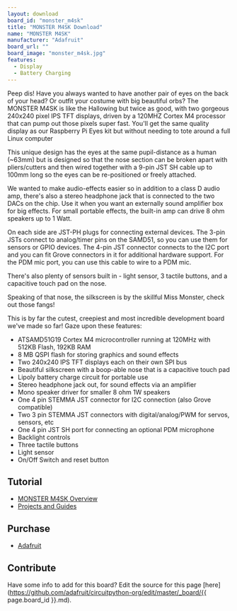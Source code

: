 ```yaml
---
layout: download
board_id: "monster_m4sk"
title: "MONSTER M4SK Download"
name: "MONSTER M4SK"
manufacturer: "Adafruit"
board_url: ""
board_image: "monster_m4sk.jpg"
features:
  - Display
  - Battery Charging
---
```


Peep dis! Have you always wanted to have another pair of eyes on the back of your
head? Or outfit your costume with big beautiful orbs? The MONSTER M4SK is like the
Hallowing but twice as good, with two gorgeous 240x240 pixel IPS TFT displays, driven
by a 120MHZ Cortex M4 processor that can pump out those pixels super fast. You'll get
the same quality display as our Raspberry Pi Eyes kit but without needing to tote
around a full Linux computer

This unique design has the eyes at the same pupil-distance as a human (~63mm) but is
designed so that the nose section can be broken apart with pliers/cutters and then
wired together with a 9-pin JST SH cable up to 100mm long so the eyes can be
re-positioned or freely attached.

We wanted to make audio-effects easier so in addition to a class D audio amp, there's
also a stereo headphone jack that is connected to the two DACs on the chip. Use it
when you want an externally sound amplifier box for big effects. For small portable
effects, the built-in amp can drive 8 ohm speakers up to 1 Watt.

On each side are JST-PH plugs for connecting external devices. The 3-pin JSTs connect
to analog/timer pins on the SAMD51, so you can use them for sensors or GPIO
devices. The 4-pin JST connector connects to the I2C port and you can fit Grove
connectors in it for additional hardware support. For the PDM mic port, you can use
this cable to wire to a PDM mic.

There's also plenty of sensors built in - light sensor, 3 tactile buttons, and a
capacitive touch pad on the nose.

Speaking of that nose, the silkscreen is by the skillful Miss Monster, check out those fangs!

This is by far the cutest, creepiest and most incredible development board we've made so far!
Gaze upon these features:

* ATSAMD51G19 Cortex M4 microcontroller running at 120MHz with 512KB Flash, 192KB RAM
* 8 MB QSPI flash for storing graphics and sound effects
* Two 240x240 IPS TFT displays each on their own SPI bus
* Beautiful silkscreen with a boop-able nose that is a capacitive touch pad
* Lipoly battery charge circuit for portable use
* Stereo headphone jack out, for sound effects via an amplifier
* Mono speaker driver for smaller 8 ohm 1W speakers
* One 4 pin STEMMA JST connector for I2C connection (also Grove compatible)
* Two 3 pin STEMMA JST connectors with digital/analog/PWM for servos, sensors, etc
* One 4 pin JST SH port for connecting an optional PDM microphone
* Backlight controls
* Three tactile buttons
* Light sensor
* On/Off Switch and reset button

## Tutorial

- [MONSTER M4SK Overview](https://learn.adafruit.com/adafruit-monster-m4sk-eyes)
- [Projects and Guides](https://learn.adafruit.com/search?q=Monster%20M4SK)

## Purchase

* [Adafruit](https://www.adafruit.com/product/4343)

## Contribute

Have some info to add for this board? Edit the source for this page [here](https://github.com/adafruit/circuitpython-org/edit/master/_board/{{ page.board_id }}.md).
